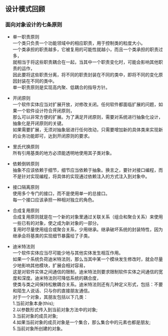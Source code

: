 ## 设计模式回顾
### 面向对象设计的七条原则
* 单一职责原则<br>
一个类只负责一个功能领域中的相应职责，用于控制类的粒度大小。<br>
一个类承担的职责越多，它被复用的可能性就越小，而且一个类承担的职责过多，<br>
就相当于将这些职责耦合在一起，当其中一个职责变化时，可能会影响其他职责的运作，<br>
因此要将这些职责分离，将不同的职责封装在不同的类中，即将不同的变化原因封装在不同的类中。<br>
单一职责原则是实现高内聚、低耦合的指导方针。<br>

* 开闭原则<br>
一个软件实体应当对扩展开放，对修改关闭。任何软件都面临扩展的问题，如果一个软件设计符合开闭原则，<br>
那么可以非常方便的扩展。为了满足开闭原则，需要对系统进行抽象化设计，抽象化是开闭原则的关键。<br>
如果需要扩展，无须对抽象层进行任何改动，只需要增加新的具体类来实现新的业务功能即可，达到开闭原则的要求。<br>

* 里氏代换原则<br>
所有引用基类的地方必须能透明地使用其子类对象。<br>

* 依赖倒转原则<br>
抽象不应该依赖于细节，细节应当依赖于抽象。换言之，要针对接口编程，而不是针对实现编程，将具体的实现通过依赖注入的方式注入到对象中。<br>

* 接口隔离原则<br>
使用多个专门的接口，而不是使用单一的总接口。<br>
每一个接口应该承担一种相对独立的角色。<br>

* 合成复用原则<br>
合成复用原则就是在一个新的对象里通过关联关系（组合和聚合关系）来使用一些已有的对象，使之成为新对象的一部分。<br>
复用时尽量使用组合或聚合关系，少用继承。继承破坏系统的封装特性，因为继承会将基类的实现细节暴露给了子类。<br>

* 迪米特法则<br>
一个软件实体应当尽可能少地与其他实体发生相互作用。<br>
如果一个系统负荷迪米特法则，那么当其中某一个模块发生修改时，就会尽量少地影响其他模块，扩展会相对容易，<br>
这是对软件实体之间通信的限制，迪米特法则要求限制软件实体之间通信的宽度和深度。迪米特法则可降低系统的耦合度，<br>
使类与类之间保持松散耦合关系。迪米特法则还有几种定义形式，包括：不要和陌生人说话、只与你的直接朋友通信。<br>
对于一个对象，其朋友包括以下几类：<br>
1.当前对象本身(this);<br>
2.以参数形式传入到当前对象方法中的对象;<br>
3.当前对象的成员对象;<br>
4.如果当前对象的成员对象是一个集合，那么集合中的元素也都是朋友;<br>
5.当前对象所创建的对象。<br>